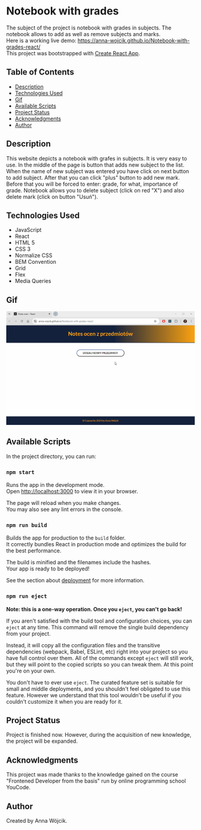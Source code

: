 # Notebook with grades
The subject of the project is notebook with grades in subjects. The notebook allows to add as well as remove subjects and marks. 
<br>Here is a working live demo: https://anna-wojcik.github.io/Notebook-with-grades-react/ 
<br>This project was bootstrapped with [Create React App](https://github.com/facebook/create-react-app).


## Table of Contents 
* [Description](#description)
* [Technologies Used](#technologies-used)
* [Gif](#gif)
* [Available Scripts](#available-scripts)
* [Project Status](#project-status)
* [Acknowledgments](#acknowledgments)
* [Author](#author)

## Description
This website depicts a notebook with grafes in subjects. It is very easy to use. In the middle of the page is button that adds new subject to the list. When the name of new subject was entered you have click on next button to add subject. After that you can click "plus" button to add new mark. Before that you will be forced to enter: grade, for what, importance of grade. Notebook allows you to delete subject (click on red "X") and also delete mark (click on button "Usuń").

## Technologies Used
- JavaScript
- React
- HTML 5
- CSS 3
- Normalize CSS
- BEM Convention
- Grid
- Flex
- Media Queries

## Gif
![alt text](notes-ocen-new.gif)

## Available Scripts
In the project directory, you can run:

### `npm start`
Runs the app in the development mode.\
Open [http://localhost:3000](http://localhost:3000) to view it in your browser.

The page will reload when you make changes.\
You may also see any lint errors in the console.

### `npm run build`
Builds the app for production to the `build` folder.\
It correctly bundles React in production mode and optimizes the build for the best performance.

The build is minified and the filenames include the hashes.\
Your app is ready to be deployed!

See the section about [deployment](https://facebook.github.io/create-react-app/docs/deployment) for more information.

### `npm run eject`
**Note: this is a one-way operation. Once you `eject`, you can't go back!**

If you aren't satisfied with the build tool and configuration choices, you can `eject` at any time. This command will remove the single build dependency from your project.

Instead, it will copy all the configuration files and the transitive dependencies (webpack, Babel, ESLint, etc) right into your project so you have full control over them. All of the commands except `eject` will still work, but they will point to the copied scripts so you can tweak them. At this point you're on your own.

You don't have to ever use `eject`. The curated feature set is suitable for small and middle deployments, and you shouldn't feel obligated to use this feature. However we understand that this tool wouldn't be useful if you couldn't customize it when you are ready for it.

## Project Status
Project is finished now. However, during the acquisition of new knowledge, the project will be expanded.

## Acknowledgments
This project was made thanks to the knowledge gained on the course "Frontened Developer from the basis" run by online programming school YouCode.

## Author 
Created by Anna Wójcik.